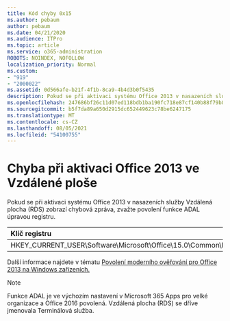 ```yaml
---
title: Kód chyby 0x15
ms.author: pebaum
author: pebaum
ms.date: 04/21/2020
ms.audience: ITPro
ms.topic: article
ms.service: o365-administration
ROBOTS: NOINDEX, NOFOLLOW
localization_priority: Normal
ms.custom:
- "919"
- "2000022"
ms.assetid: 0d566afe-b21f-4f1b-8ca9-4b4d3b0f5435
description: Pokud se při aktivaci systému Office 2013 v nasazeních služby Vzdálená plocha (RDS) zobrazí chybová zpráva, zvažte povolení funkce ADAL úpravou registru.
ms.openlocfilehash: 247686bf26c11d07ed118bdb1ba190fc718e87cf140b88f79b8aa0b40c827b4d
ms.sourcegitcommit: b5f7da89a650d2915dc652449623c78be6247175
ms.translationtype: MT
ms.contentlocale: cs-CZ
ms.lasthandoff: 08/05/2021
ms.locfileid: "54100755"
---
```

# <a name="error-while-activation-office-2013-on-remote-desktop-services"></a>Chyba při aktivaci Office 2013 ve Vzdálené ploše

Pokud se při aktivaci systému Office 2013 v nasazeních služby Vzdálená plocha (RDS) zobrazí chybová zpráva, zvažte povolení funkce ADAL úpravou registru.
  
|**Klíč registru**|**Typ**|**Hodnota**|
|:-----|:-----|:-----|
|HKEY_CURRENT_USER\Software\Microsoft\Office\15.0\Common\Identity\EnableADAL  <br/> |REG_DWORD  <br/> |1  <br/> |

Další informace najdete v tématu [Povolení moderního ověřování pro Office 2013 na Windows zařízeních.](https://docs.microsoft.com/microsoft-365/admin/security-and-compliance/enable-modern-authentication)
  
> [!NOTE]
>  Funkce ADAL je ve výchozím nastavení v Microsoft 365 Apps pro velké organizace a Office 2016 povolená. Vzdálená plocha (RDS) se dříve jmenovala Terminálová služba.
  
